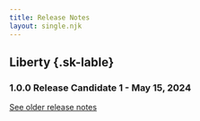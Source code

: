```yaml
---
title: Release Notes
layout: single.njk
---
```


## Liberty {.sk-lable}

### **1.0.0 Release Candidate 1** - May 15, 2024

<a href="/arc/release-notes">See older release notes</a>
